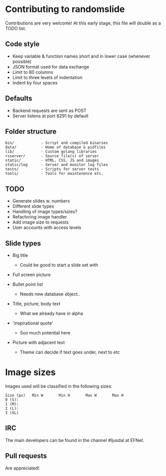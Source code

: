 # Contributing to randomslide
Contributions are very welcome! At this early stage, this file will double as a TODO list.

## Code style
* Keep variable & function names short and in lower case (whenever possible)
* JSON format used for data exchange
* Limit to 80 columns
* Limit to three levels of indentation
* Indent by four spaces

## Defaults
* Backend requests are sent as POST
* Server listens at port 6291 by default

## Folder structure
```
bin/            - Script and compiled binaries
data/           - Home of database & pidfiles
lib/            - Custom golang libraries
rsserver/       - Source file(s) of server
static/         - HTML, CSS, JS and images
static/log      - Server and monitor log files
tests/          - Scripts for server tests
tools/          - Tools for maintenence etc.
```

## TODO
* Generate slides w. numbers
* Different slide types
* Handling of image types/sizes?
* Refactoring image handler
* Add image size to requests
* User accounts with access levels

## Slide types
* Big title
    - Could be good to start a slide set with

* Full screen picture

* Bullet point list
    - Needs new database object..

* Title, picture, body text
    - What we already have in alpha

* 'inspirational quote'
    - Soo much potential here

* Picture with adjacent text
    - Theme can decide if text goes under, next to etc

# Image sizes
Images used will be classified in the following sizes:
```
Size (px)   Min W       Min H       Max W       Max H
0 (S):
1 (M):
2 (L):
3 (XL)
```

## IRC
The main developers can be found in the channel #ljusdal at EFNet.

## Pull requests
Are appreciated!
